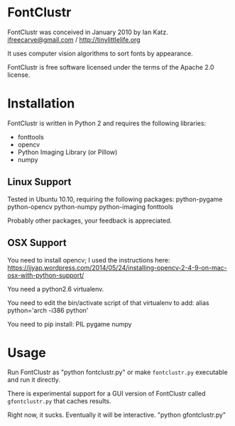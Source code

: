 FontClustr
==========

FontClustr was conceived in January 2010 by Ian Katz.
 ifreecarve@gmail.com / http://tinylittlelife.org

It uses computer vision algorithms to sort fonts by appearance.

FontClustr is free software licensed under the terms of the Apache 2.0 license.


Installation
============

FontClustr is written in Python 2 and requires the following libraries:

- fonttools
- opencv
- Python Imaging Library (or Pillow)
- numpy


Linux Support
-------------

Tested in Ubuntu 10.10, requiring the following packages:
 python-pygame
 python-opencv
 python-numpy
 python-imaging
 fonttools

Probably other packages, your feedback is appreciated.


OSX Support
-----------

You need to install opencv; I used the instructions here:
https://jjyap.wordpress.com/2014/05/24/installing-opencv-2-4-9-on-mac-osx-with-python-support/



You need a python2.6 virtualenv.

You need to edit the bin/activate script of that virtualenv to add:
 alias python='arch -i386 python'

You need to pip install:
 PIL
 pygame
 numpy



Usage
=====

Run FontClustr as "python fontclustr.py" or make `fontclustr.py` executable and run it directly.

There is experimental support for a GUI version of FontClustr called `gfontclustr.py` that caches results.

Right now, it sucks.  Eventually it will be interactive.  "python gfontclustr.py"
